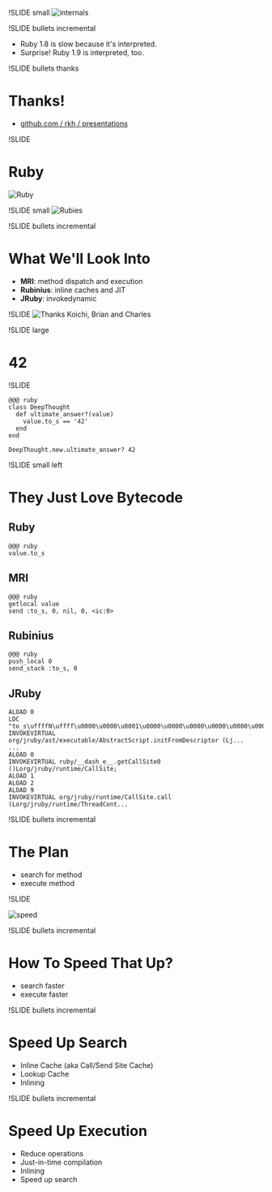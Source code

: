 !SLIDE small
![internals](assembler.jpg)

!SLIDE bullets incremental

* Ruby 1.8 is slow because it's interpreted.
* Surprise! Ruby 1.9 is interpreted, too.

!SLIDE bullets thanks
# Thanks!

* [github.com / rkh / presentations](https://github.com/rkh/presentations)

!SLIDE

# Ruby
![Ruby](ruby.jpg)

!SLIDE small
![Rubies](rubies.png)

!SLIDE bullets incremental

# What We'll Look Into

* **MRI**: method dispatch and execution
* **Rubinius**: inline caches and JIT
* **JRuby**: invokedynamic

!SLIDE
![Thanks Koichi, Brian and Charles](help.png)

!SLIDE large

# 42

!SLIDE

    @@@ ruby
    class DeepThought
      def ultimate_answer?(value)
        value.to_s == '42'
      end
    end

    DeepThought.new.ultimate_answer? 42

!SLIDE small left

# They Just Love Bytecode

## Ruby

    @@@ ruby
    value.to_s

## MRI

    @@@ ruby
    getlocal value
    send :to_s, 0, nil, 0, <ic:0>

## Rubinius

    @@@ ruby
    push_local 0
    send_stack :to_s, 0

## JRuby

    ALOAD 0
    LDC "to_s\uffffN\uffff\u0000\u0000\u0001\u0000\u0000\u0000\u0000\u0000\u0000...
    INVOKEVIRTUAL org/jruby/ast/executable/AbstractScript.initFromDescriptor (Lj...
    ...
    ALOAD 0
    INVOKEVIRTUAL ruby/__dash_e__.getCallSite0 ()Lorg/jruby/runtime/CallSite;
    ALOAD 1
    ALOAD 2
    ALOAD 9
    INVOKEVIRTUAL org/jruby/runtime/CallSite.call (Lorg/jruby/runtime/ThreadCont...

!SLIDE bullets incremental

# The Plan

* search for method
* execute method

!SLIDE

![speed](speed.jpg)

!SLIDE bullets incremental

# How To Speed That Up?

* search faster
* execute faster

!SLIDE bullets incremental

# Speed Up Search

* Inline Cache (aka Call/Send Site Cache)
* Lookup Cache
* Inlining

!SLIDE bullets incremental

# Speed Up Execution

* Reduce operations
* Just-in-time compilation
* Inlining
* Speed up search
